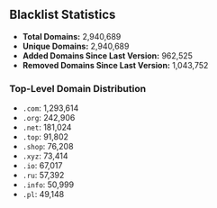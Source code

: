 ## Blacklist Statistics

- **Total Domains:** 2,940,689
- **Unique Domains:** 2,940,689
- **Added Domains Since Last Version:** 962,525
- **Removed Domains Since Last Version:** 1,043,752

### Top-Level Domain Distribution

-  `.com`: 1,293,614
-  `.org`: 242,906
-  `.net`: 181,024
-  `.top`: 91,802
-  `.shop`: 76,208
-  `.xyz`: 73,414
-  `.io`: 67,017
-  `.ru`: 57,392
-  `.info`: 50,999
-  `.pl`: 49,148
